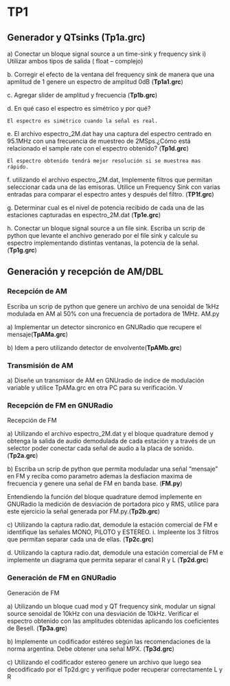 # TP1
## Generador y QTsinks (Tp1a.grc)
a)  Conectar un bloque signal source a un time-sink y frequency sink
    i) Utilizar ambos tipos de salida ( float – complejo)

b. Corregir el efecto de la ventana del frequency sink de manera que una apmlitud de 1 genere un espectro de amplitud 0dB (__Tp1a1.grc__)

c. Agregar slider de amplitud y frecuencia (__Tp1b.grc__)

d. En qué caso el espectro es simétrico y por qué?
    
    El espectro es simétrico cuando la señal es real.

e. El archivo  espectro_2M.dat hay una captura del espectro centrado en 95.1MHz con una frecuencia de muestreo de 2MSps.¿Cómo está relacionado el  sample rate con el espectro obtenido? (__Tp1d.grc__)

    El espectro obtenido tendrá mejor resolución si se muestrea mas rápido.

f. utilizando el archivo  espectro_2M.dat, Implemente filtros que permitan seleccionar cada una de las emisoras. Utilice un Frequency Sink con varias entradas para comparar el espectro antes y después del filtro. (__TP1f.grc__)

g. Determinar cual es el nivel de potencia recibido de cada una de las estaciones capturadas en espectro_2M.dat (__Tp1e.grc__)

h. Conectar un bloque signal source a un file sink. 
    Escriba un scrip de python que levante el anchivo generado por el file sink y calcule su espectro implementando distintas ventanas, la potencia de la señal. (__Tp1g.grc__)	
## Generación y recepción de AM/DBL
### Recepción de AM
Escriba un scrip de python que genere un archivo de una senoidal de 1kHz modulada en AM al 50% con una frecuencia de portadora de 1MHz.
AM.py

a) Implementar un detector sincronico en GNURadio que recupere el mensaje(__TpAMa.grc__)

b) Idem a pero utilizando detector de envolvente(__TpAMb.grc__)

### Transmisión de AM
a) Diseñe un transmisor de AM en GNUradio de índice de modulación variable y utilice TpAMa.grc en otra PC para su verificación. V

### Recepción de FM en GNURadio
Recepción de FM

a) Utilizando el archivo espectro_2M.dat y  el bloque quadrature demod y obtenga la salida de audio demodulada de cada estación y a través de un selector poder conectar cada señal de audio a la placa de sonido.
(__Tp2a.grc__)

b) Escriba un scrip de python que permita moduladar una señal “mensaje” en FM y reciba como parametro ademas la desfiacion maxima de frecuencia y genere una señal de FM en banda base. (__FM.py__)

Entendiendo la función del bloque quadrature demod implemente en GNURadio la medición de desviación de portadora pico y RMS, utilice para este ejercicio la señal generada por FM.py.(__Tp2b.grc__)

c) Utilizando la captura radio.dat, demodule la estación comercial de FM e identifique las señales MONO, PILOTO y ESTEREO.
    i. Impleente los 3 filtros que permitan separar cada una de ellas.
    (__Tp2c.grc__)

d. Utilizando la captura radio.dat, demodule una estación comercial de FM e implemente un diagrama que permita separar el canal R y L
(__Tp2d.grc__)


### Generación de FM en GNURadio
Generación de FM

a) Utilizando un bloque cuad mod y QT frequency sink, modular un signal source senoidal de 10kHz con una desviación de 10kHz. Verificar el espectro obtenido con las amplitudes obtenidas aplicando los coeficientes de Besell.
(__Tp3a.grc__)

b) Implemente un codificador estéreo según las recomendaciones de la norma argentina. Debe obtener una señal MPX.
(__Tp3d.grc__)

c) Utilizando el codificador estereo genere un archivo que luego sea decodificado por el Tp2d.grc y verifique poder recuperar correctamente L y R



